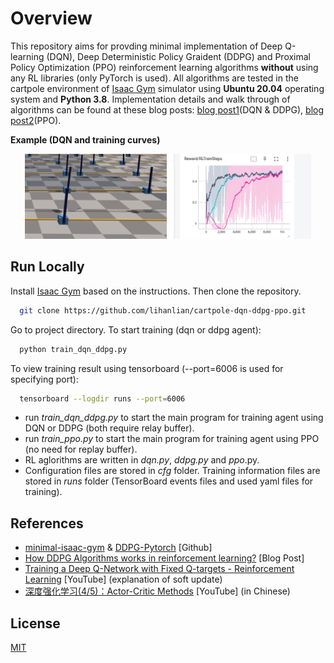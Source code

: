 
# Overview

This repository aims for provding minimal implementation of Deep Q-learning (DQN), Deep Deterministic Policy Graident (DDPG) and Proximal Policy Optimization (PPO) reinforcement learning algorithms **without** using any RL libraries (only PyTorch is used). All algorithms are tested in the cartpole environment of [Isaac Gym](https://github.com/isaac-sim/IsaacGymEnvs) simulator using **Ubuntu 20.04** operating system and **Python 3.8**. Implementation details and walk through of algorithms can be found at these blog posts: [blog post1](https://lihanlian.github.io/posts/blog6)(DQN & DDPG), [blog post2](https://lihanlian.github.io/posts/blog7)(PPO).

**Example (DQN and training curves)**
<p align="center">
  <img alt="dqn_result" src="/figs/dqn-result.gif" width="45%" />
  <img alt="tensorboard" src="/figs/tensorboard.png" width="45%" />
</p>

## Run Locally

Install [Isaac Gym](https://github.com/isaac-sim/IsaacGymEnvs) based on the instructions. Then clone the repository.

```bash
  git clone https://github.com/lihanlian/cartpole-dqn-ddpg-ppo.git
```

Go to project directory. To start training (dqn or ddpg agent):
```bash
  python train_dqn_ddpg.py
```
To view training result using tensorboard (--port=6006 is used for specifying port):
```bash
  tensorboard --logdir runs --port=6006
```

 - run _train_dqn_ddpg.py_ to start the main program for training agent using DQN or DDPG (both require relay buffer).
 - run _train_ppo.py_ to start the main program for training agent using PPO (no need for replay buffer). 
 - RL aglorithms are written in _dqn.py_, _ddpg.py_ and _ppo_.py.
 - Configuration files are stored in _cfg_ folder. Training information files are stored in _runs_ folder (TensorBoard events files and used yaml files for training).
 
## References
 - [minimal-isaac-gym](https://github.com/lorenmt/minimal-isaac-gym) & [DDPG-Pytorch](https://github.com/XinJingHao/DDPG-Pytorch) [Github]
 - [How DDPG Algorithms works in reinforcement learning?](https://medium.com/@amaresh.dm/how-ddpg-deep-deterministic-policy-gradient-algorithms-works-in-reinforcement-learning-117e6a932e68) [Blog Post]
 - [Training a Deep Q-Network with Fixed Q-targets - Reinforcement Learning](https://www.youtube.com/watch?v=xVkPh9E9GfE&t=316s) [YouTube] (explanation of soft update)
 - [深度强化学习(4/5)：Actor-Critic Methods](https://www.youtube.com/watch?v=xjd7Jq9wPQY&list=PLvOO0btloRnsiqM72G4Uid0UWljikENlU&index=5) [YouTube] (in Chinese)

## License

[MIT](./LICENSE)